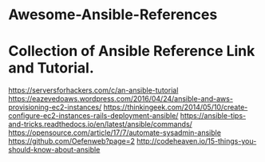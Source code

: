 # Awesome-Ansible-References

Collection of Ansible Reference Link and Tutorial.
=================================================

https://serversforhackers.com/c/an-ansible-tutorial  
https://eazevedoaws.wordpress.com/2016/04/24/ansible-and-aws-provisioning-ec2-instances/
https://thinkingeek.com/2014/05/10/create-configure-ec2-instances-rails-deployment-ansible/
https://ansible-tips-and-tricks.readthedocs.io/en/latest/ansible/commands/
https://opensource.com/article/17/7/automate-sysadmin-ansible
https://github.com/Oefenweb?page=2
http://codeheaven.io/15-things-you-should-know-about-ansible

